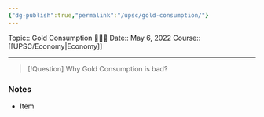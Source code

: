 ```yaml
---
{"dg-publish":true,"permalink":"/upsc/gold-consumption/"}
---
```


Topic:: Gold Consumption 🙋🏽‍♂️
Date:: May 6, 2022
Course:: [[UPSC/Economy\|Economy]]

---

> [!Question] Why Gold Consumption is bad? 
> 


### Notes
- Item



